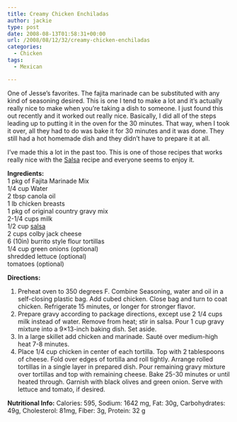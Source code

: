 ```yaml
---
title: Creamy Chicken Enchiladas
author: jackie
type: post
date: 2008-08-13T01:58:31+00:00
url: /2008/08/12/32/creamy-chicken-enchiladas
categories:
  - Chicken
tags:
  - Mexican

---
```

One of Jesse&#8217;s favorites. The fajita marinade can be substituted with any kind of seasoning desired. This is one I tend to make a lot and it&#8217;s actually really nice to make when you&#8217;re taking a dish to someone. I just found this out recently and it worked out really nice. Basically, I did all of the steps leading up to putting it in the oven for the 30 minutes. That way, when I took it over, all they had to do was bake it for 30 minutes and it was done. They still had a hot homemade dish and they didn&#8217;t have to prepare it at all.

I&#8217;ve made this a lot in the past too. This is one of those recipes that works really nice with the [Salsa][1] recipe and everyone seems to enjoy it.

**Ingredients:**  
1 pkg of Fajita Marinade Mix  
1/4 cup Water  
2 tbsp canola oil  
1 lb chicken breasts  
1 pkg of original country gravy mix  
2-1/4 cups milk  
1/2 cup [salsa][1]  
2 cups colby jack cheese  
6 (10in) burrito style flour tortillas  
1/4 cup green onions (optional)  
shredded lettuce (optional)  
tomatoes (optional)

**Directions:**

  1. Preheat oven to 350 degrees F. Combine Seasoning, water and oil in a self-closing plastic bag. Add cubed chicken. Close bag and turn to coat chicken. Refrigerate 15 minutes, or longer for stronger flavor.
  2. Prepare gravy according to package directions, except use 2 1/4 cups milk instead of water. Remove from heat; stir in salsa. Pour 1 cup gravy mixture into a 9&#215;13-inch baking dish. Set aside.
  3. In a large skillet add chicken and marinade. Sauté over medium-high heat 7-8 minutes.
  4. Place 1/4 cup chicken in center of each tortilla. Top with 2 tablespoons of cheese. Fold over edges of tortilla and roll tightly. Arrange rolled tortillas in a single layer in prepared dish. Pour remaining gravy mixture over tortillas and top with remaining cheese. Bake 25-30 minutes or until heated through. Garnish with black olives and green onion. Serve with lettuce and tomato, if desired.

**Nutritional Info:** Calories: 595, Sodium: 1642 mg, Fat: 30g, Carbohydrates: 49g, Cholesterol: 81mg, Fiber: 3g, Protein: 32 g

 [1]: http://www.opensourcecook.com/2008/08/12/33/salsa